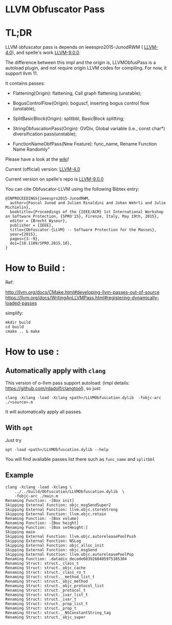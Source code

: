 LLVM Obfuscator Pass
===========

# TL;DR

LLVM obfuscator pass is depends on ieeespro2015-JunodRWM ( [LLVM-4.0](https://github.com/obfuscator-llvm/obfuscator/tree/llvm-4.0)), and spelle's work [LLVM-9.0.0](https://github.com/spelle/obfuscator/tree/llvm-9.0.0).

The difference between this impl and the origin is, LLVMObfusPass is a autoload plugin, and not require origin LLVM codes for compiling. For now, it support llvm 11.


It contains passes:

* Flattening(Origin): flattening, Call graph flattening (unstable);

* BogusControlFlow(Origin): boguscf, inserting bogus control flow (unstable);

* SplitBasicBlock(Origin): splitbbl, BasicBlock splitting;

* StringObfuscationPass(Origin): GVDiv, Global variable (i.e., const char*) diversification pass(unstable);

* FunctionNameObfPass(New Feature): func_name, Rename Function Name Randomly"


Please have a look at the [wiki](https://github.com/obfuscator-llvm/obfuscator/wiki)!

Current (official) version: [LLVM-4.0](https://github.com/obfuscator-llvm/obfuscator/tree/llvm-4.0)

Current version on spelle's repo is [LLVM-9.0.0](https://github.com/spelle/obfuscator/tree/llvm-9.0.0)

You can cite Obfuscator-LLVM using the following Bibtex entry:



```
@INPROCEEDINGS{ieeespro2015-JunodRWM,
  author={Pascal Junod and Julien Rinaldini and Johan Wehrli and Julie Michielin},
  booktitle={Proceedings of the {IEEE/ACM} 1st International Workshop on Software Protection, {SPRO'15}, Firenze, Italy, May 19th, 2015},
  editor = {Brecht Wyseur},
  publisher = {IEEE},
  title={Obfuscator-{LLVM} -- Software Protection for the Masses},
  year={2015},
  pages={3--9},
  doi={10.1109/SPRO.2015.10},
}
```

# How to Build :

Ref:

http://llvm.org/docs/CMake.html#developing-llvm-passes-out-of-source
https://llvm.org/docs/WritingAnLLVMPass.html#registering-dynamically-loaded-passes

simplify:

```
mkdir build
cd build
cmake .. & make
```

# How to use :

## Automatically apply with `clang`

This version of o-llvm pass support autoload: (impl details: https://github.com/rdadolf/clangtool), so just:

```
clang -Xclang -load -Xclang <path>/LLVMObfuscation.dylib  -fobjc-arc ./<source>.m
```

It will automatically apply all passes.

## With `opt`

Just try
```
opt -load <path>/LLVMObfuscation.dylib --help
```

You will find avaliable passes list there such as `func_name` and `splitbbl`


## Example

```
clang -Xclang -load -Xclang \
	../../build/Obfuscation/LLVMObfuscation.dylib  \
	-fobjc-arc ./main.m
Renaming Function: -[Box init]
Skipping External Function: objc_msgSendSuper2
Skipping External Function: llvm.objc.storeStrong
Skipping External Function: llvm.objc.retain
Renaming Function: -[Box volume]
Renaming Function: -[Box height]
Renaming Function: -[Box setHeight:]
Skipping main
Skipping External Function: llvm.objc.autoreleasePoolPush
Skipping External Function: NSLog
Skipping External Function: objc_alloc_init
Skipping External Function: objc_msgSend
Skipping External Function: llvm.objc.autoreleasePoolPop
Renaming Function: .datadiv_decode6839268405975385304
Renaming Struct: struct._class_t
Renaming Struct: struct._objc_cache
Renaming Struct: struct._class_ro_t
Renaming Struct: struct.__method_list_t
Renaming Struct: struct._objc_method
Renaming Struct: struct._objc_protocol_list
Renaming Struct: struct._protocol_t
Renaming Struct: struct._ivar_list_t
Renaming Struct: struct._ivar_t
Renaming Struct: struct._prop_list_t
Renaming Struct: struct._prop_t
Renaming Struct: struct.__NSConstantString_tag
Renaming Struct: struct._objc_super
```

